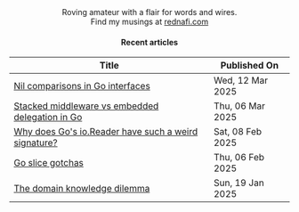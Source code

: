 <div align="center">
Roving amateur with a flair for words and wires. <br>
Find my musings at <a href="https://rednafi.com/" rel="me">rednafi.com</a>
</div><div align="center">

#### Recent articles

| Title | Published On |
| ----- | ------------ |
| [Nil comparisons in Go interfaces](http://rednafi.com/go/nil_interface_comparison/) | Wed, 12 Mar 2025 |
| [Stacked middleware vs embedded delegation in Go](http://rednafi.com/go/middleware_vs_delegation/) | Thu, 06 Mar 2025 |
| [Why does Go's io.Reader have such a weird signature?](http://rednafi.com/go/io_reader_signature/) | Sat, 08 Feb 2025 |
| [Go slice gotchas](http://rednafi.com/go/slice_gotchas/) | Thu, 06 Feb 2025 |
| [The domain knowledge dilemma](http://rednafi.com/zephyr/domain_knowledge_dilemma/) | Sun, 19 Jan 2025 |
</div>